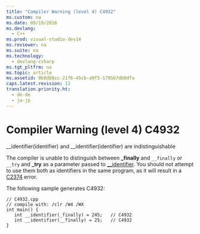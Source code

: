 ```yaml
---
title: "Compiler Warning (level 4) C4932"
ms.custom: na
ms.date: 09/19/2016
ms.devlang: 
  - C++
ms.prod: visual-studio-dev14
ms.reviewer: na
ms.suite: na
ms.technology: 
  - devlang-csharp
ms.tgt_pltfrm: na
ms.topic: article
ms.assetid: 0b8d88cc-21f6-45cb-a9f5-1795b7db0dfa
caps.latest.revision: 11
translation.priority.ht: 
  - de-de
  - ja-jp
---
```

# Compiler Warning (level 4) C4932
__identifier(identifier) and \__identifier(identifier) are indistinguishable  
  
 The compiler is unable to distinguish between **_finally** and `__finally` or `__try` and **_try** as a parameter passed to [__identifier](../vs140/__identifier--C---CLI-.md). You should not attempt to use them both as identifiers in the same program, as it will result in a [C2374](../vs140/Compiler-Error-C2374.md) error.  
  
 The following sample generates C4932:  
  
```  
// C4932.cpp  
// compile with: /clr /W4 /WX  
int main() {  
   int __identifier(_finally) = 245;   // C4932  
   int __identifier(__finally) = 25;   // C4932  
}  
```